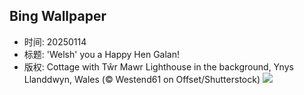 ## Bing Wallpaper
- 时间: 20250114
- 标题: 'Welsh' you a Happy Hen Galan!
- 版权: Cottage with Tŵr Mawr Lighthouse in the background, Ynys Llanddwyn, Wales (© Westend61 on Offset/Shutterstock)
![](https://cn.bing.com/th?id=OHR.CoastalWales_EN-US9397534673_UHD.jpg&rf=LaDigue_UHD.jpg&pid=hp&w=3840&h=2160&rs=1&c=4)
